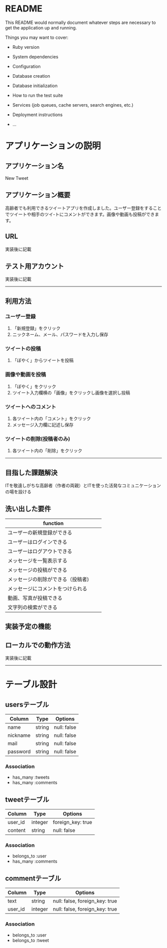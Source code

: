 # README

This README would normally document whatever steps are necessary to get the
application up and running.

Things you may want to cover:

* Ruby version

* System dependencies

* Configuration

* Database creation

* Database initialization

* How to run the test suite

* Services (job queues, cache servers, search engines, etc.)

* Deployment instructions

* ...



# **アプリケーションの説明**



## アプリケーション名

  New Tweet 


## アプリケーション概要

  高齢者でも利用できるツイートアプリを作成しました。ユーザー登録をすることでツイートや相手のツイ-トにコメントができます。画像や動画も投稿ができます。 

## URL

  実装後に記載

## テスト用アカウント

  実装後に記載

------------------------------------------------------------------------------
## 利用方法

### ユーザー登録

1. 「新規登録」をクリック
1. ニックネーム、メール、パスワードを入力し保存

### ツイートの投稿

1. 「ぼやく」からツイートを投稿

### 画像や動画を投稿

1. 「ぼやく」をクリック
1. ツイート入力欄横の「画像」をクリックし画像を選択し投稿

### ツイートへのコメント
1. 各ツイート内の「コメント」をクリック
1. メッセージ入力欄に記述し保存

### ツイートの削除(投稿者のみ)
1. 各ツイート内の「削除」をクリック

------------------------------------------------------------------------------

## 目指した課題解決
  ITを敬遠しがちな高齢者（作者の両親）とITを使った活発なコミュニケーションの場を設ける

## 洗い出した要件

| function                       |
| ------------------------------ |
| ユーザーの新規登録ができる　　　　　 |
| ユーザーはログインできる　　　　　　 |
| ユーザーはログアウトできる　　　　　 |
| メッセージを一覧表示する　　　　　　 |
| メッセージの投稿ができる　　　　　　 |
| メッセージの削除ができる（投稿者)　　|
| メッセージにコメントをつけられる　　 |
| 動画、写真が投稿できる　　　　　　　 |
| 文字列の検索ができる　　　　　　　　 |

## 実装予定の機能



## ローカルでの動作方法

実装後に記載

------------------------------------------------------------------------------

# テーブル設計

## usersテーブル

| Column           | Type    | Options     |
| ---------------- | ------- | ----------- |
| name             | string  | null: false |
| nickname         | string  | null: false |
| mail             | string  | null: false |
| password         | string  | null: false |

### Association

- has_many :tweets
- has_many :comments

## tweetテーブル

| Column           | Type       | Options           |
| ---------------- | ---------- | ----------------- |
| user_id          | integer    | foreign_key: true |
| content          | string     | null: false       |

### Association

- belongs_to :user
- has_many :comments

## commentテーブル

| Column           | Type    | Options                        |
| ---------------- | ------- | ------------------------------ |
| text             | string  | null: false, foreign_key: true |
| user_id          | integer | null: false, foreign_key: true |

### Association

- belongs_to :user
- belongs_to :tweet